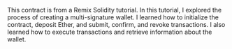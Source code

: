 This contract is from a Remix Solidity tutorial. In this tutorial, I explored the process of creating a multi-signature wallet. I learned how to initialize the contract, deposit Ether, and submit, confirm, and revoke transactions. I also learned how to execute transactions and retrieve information about the wallet.
